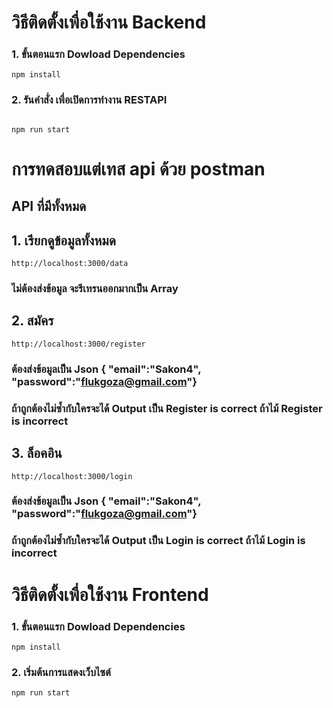 # วิธีติดตั้งเพื่อใช้งาน Backend
### 1. ขั้นตอนแรก Dowload Dependencies
```
npm install 
```
### 2. รันคำสั่ง เพื่อเปิดการทำงาน RESTAPI
```

npm run start
```

# การทดสอบแต่เทส api ด้วย postman
## API ที่มีทั้งหมด

## 1. เรียกดูข้อมูลทั้งหมด
```
http://localhost:3000/data
```
### ไม่ต้องส่งข้อมูล จะรีเทรนออกมากเป็น Array
## 2. สมัคร
```
http://localhost:3000/register
```
### ต้องส่งข้อมูลเป็น Json { "email":"Sakon4", "password":"flukgoza@gmail.com"} 
### ถ้าถูกต้องไม่ซ้ำกับใครจะได้ Output เป็น Register is correct ถ้าไม้ Register is incorrect

## 3. ล็อคอิน
```
http://localhost:3000/login
```
### ต้องส่งข้อมูลเป็น Json { "email":"Sakon4", "password":"flukgoza@gmail.com"} 
### ถ้าถูกต้องไม่ซ้ำกับใครจะได้ Output เป็น Login is correct ถ้าไม้ Login is incorrect



# วิธีติดตั้งเพื่อใช้งาน Frontend
### 1. ขั้นตอนแรก Dowload Dependencies
```
npm install 
```
### 2. เริ่มต้นการแสดงเว็บไซต์
```
npm run start
```
